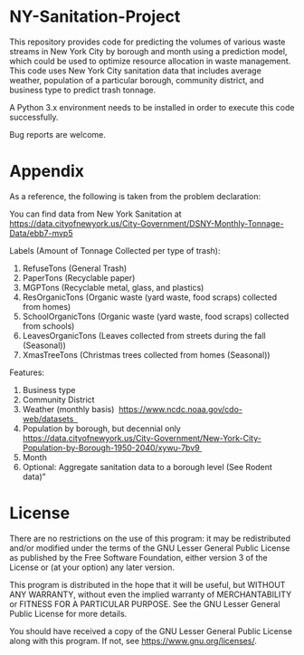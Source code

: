 # NY-Sanitation-Project

This repository provides code for predicting the volumes of various waste streams in New York City by borough and month using a prediction model, which could be used to optimize resource allocation in waste management. This code uses New York City sanitation data that includes average weather, population of a particular borough, community district, and business type to predict trash tonnage.

A Python 3.x environment needs to be installed in order to execute this code successfully.

Bug reports are welcome.

# Appendix

As a reference, the following is taken from the problem declaration:

You can find data from New York Sanitation at
https://data.cityofnewyork.us/City-Government/DSNY-Monthly-Tonnage-Data/ebb7-mvp5

Labels (Amount of Tonnage Collected per type of trash):


1. RefuseTons (General Trash)
2. PaperTons (Recyclable paper)
3. MGPTons (Recyclable metal, glass, and plastics)
4. ResOrganicTons (Organic waste (yard waste, food scraps) collected from homes)
5. SchoolOrganicTons (Organic waste (yard waste, food scraps) collected from schools)
6. LeavesOrganicTons (Leaves collected from streets during the fall (Seasonal))
7. XmasTreeTons (Christmas trees collected from homes (Seasonal))

Features:

1. Business type
2. Community District
3. Weather (monthly basis)
 https://www.ncdc.noaa.gov/cdo-web/datasets  
4. Population
   by borough, but decennial only https://data.cityofnewyork.us/City-Government/New-York-City-Population-by-Borough-1950-2040/xywu-7bv9 
5. Month
6. Optional: Aggregate sanitation data to a borough level (See Rodent data)”

# License

There are no restrictions on the use of this program: it may be redistributed and/or modified under the terms of the GNU Lesser General Public License as published by the Free Software Foundation, either version 3 of the License or (at your option) any later version.

This program is distributed in the hope that it will be useful, but WITHOUT ANY WARRANTY, without even the implied warranty of MERCHANTABILITY or FITNESS FOR A PARTICULAR PURPOSE. See the GNU Lesser General Public License for more details.

You should have received a copy of the GNU Lesser General Public License along with this program. If not, see <https://www.gnu.org/licenses/>.

